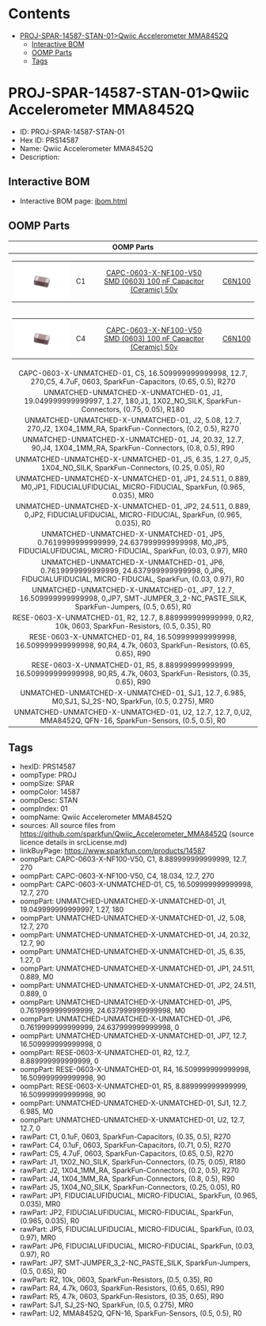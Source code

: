 



Contents
========

* [PROJ-SPAR-14587-STAN-01>Qwiic Accelerometer MMA8452Q](#proj-spar-14587-stan-01qwiic-accelerometer-mma8452q)
	* [Interactive BOM](#interactive-bom)
	* [OOMP Parts](#oomp-parts)
	* [Tags](#tags)

# PROJ-SPAR-14587-STAN-01>Qwiic Accelerometer MMA8452Q

- ID: PROJ-SPAR-14587-STAN-01
- Hex ID: PRS14587
- Name: Qwiic Accelerometer MMA8452Q
- Description: 

## Interactive BOM

- Interactive BOM page: [ibom.html](kicad/bom/ibom.html)

## OOMP Parts
  

|OOMP Parts|
| :---: |
|<table><tr><td>![CAPC-0603-X-NF100-V50](https://raw.githubusercontent.com/oomlout/oomlout_OOMP_parts/main/CAPC-0603-X-NF100-V50/image_140.jpg)</td><td> C1</td><td>[CAPC-0603-X-NF100-V50<br>SMD (0603) 100 nF Capacitor (Ceramic) 50v](https://github.com/oomlout/oomlout_OOMP_parts/tree/main/CAPC-0603-X-NF100-V50/)</td><td>[C6N100](https://github.com/oomlout/oomlout_OOMP_parts/tree/main/CAPC-0603-X-NF100-V50/)</td></tr></table>|
|<table><tr><td>![CAPC-0603-X-NF100-V50](https://raw.githubusercontent.com/oomlout/oomlout_OOMP_parts/main/CAPC-0603-X-NF100-V50/image_140.jpg)</td><td> C4</td><td>[CAPC-0603-X-NF100-V50<br>SMD (0603) 100 nF Capacitor (Ceramic) 50v](https://github.com/oomlout/oomlout_OOMP_parts/tree/main/CAPC-0603-X-NF100-V50/)</td><td>[C6N100](https://github.com/oomlout/oomlout_OOMP_parts/tree/main/CAPC-0603-X-NF100-V50/)</td></tr></table>|
|CAPC-0603-X-UNMATCHED-01, C5, 16.509999999999998, 12.7, 270,C5, 4.7uF, 0603, SparkFun-Capacitors, (0.65, 0.5), R270|
|UNMATCHED-UNMATCHED-X-UNMATCHED-01, J1, 19.049999999999997, 1.27, 180,J1, 1X02_NO_SILK, SparkFun-Connectors, (0.75, 0.05), R180|
|UNMATCHED-UNMATCHED-X-UNMATCHED-01, J2, 5.08, 12.7, 270,J2, 1X04_1MM_RA, SparkFun-Connectors, (0.2, 0.5), R270|
|UNMATCHED-UNMATCHED-X-UNMATCHED-01, J4, 20.32, 12.7, 90,J4, 1X04_1MM_RA, SparkFun-Connectors, (0.8, 0.5), R90|
|UNMATCHED-UNMATCHED-X-UNMATCHED-01, J5, 6.35, 1.27, 0,J5, 1X04_NO_SILK, SparkFun-Connectors, (0.25, 0.05), R0|
|UNMATCHED-UNMATCHED-X-UNMATCHED-01, JP1, 24.511, 0.889, M0,JP1, FIDUCIALUFIDUCIAL, MICRO-FIDUCIAL, SparkFun, (0.965, 0.035), MR0|
|UNMATCHED-UNMATCHED-X-UNMATCHED-01, JP2, 24.511, 0.889, 0,JP2, FIDUCIALUFIDUCIAL, MICRO-FIDUCIAL, SparkFun, (0.965, 0.035), R0|
|UNMATCHED-UNMATCHED-X-UNMATCHED-01, JP5, 0.7619999999999999, 24.637999999999998, M0,JP5, FIDUCIALUFIDUCIAL, MICRO-FIDUCIAL, SparkFun, (0.03, 0.97), MR0|
|UNMATCHED-UNMATCHED-X-UNMATCHED-01, JP6, 0.7619999999999999, 24.637999999999998, 0,JP6, FIDUCIALUFIDUCIAL, MICRO-FIDUCIAL, SparkFun, (0.03, 0.97), R0|
|UNMATCHED-UNMATCHED-X-UNMATCHED-01, JP7, 12.7, 16.509999999999998, 0,JP7, SMT-JUMPER_3_2-NC_PASTE_SILK, SparkFun-Jumpers, (0.5, 0.65), R0|
|RESE-0603-X-UNMATCHED-01, R2, 12.7, 8.889999999999999, 0,R2, 10k, 0603, SparkFun-Resistors, (0.5, 0.35), R0|
|RESE-0603-X-UNMATCHED-01, R4, 16.509999999999998, 16.509999999999998, 90,R4, 4.7k, 0603, SparkFun-Resistors, (0.65, 0.65), R90|
|RESE-0603-X-UNMATCHED-01, R5, 8.889999999999999, 16.509999999999998, 90,R5, 4.7k, 0603, SparkFun-Resistors, (0.35, 0.65), R90|
|UNMATCHED-UNMATCHED-X-UNMATCHED-01, SJ1, 12.7, 6.985, M0,SJ1, SJ_2S-NO, SparkFun, (0.5, 0.275), MR0|
|UNMATCHED-UNMATCHED-X-UNMATCHED-01, U2, 12.7, 12.7, 0,U2, MMA8452Q, QFN-16, SparkFun-Sensors, (0.5, 0.5), R0|

## Tags

- hexID: PRS14587
- oompType: PROJ
- oompSize: SPAR
- oompColor: 14587
- oompDesc: STAN
- oompIndex: 01
- oompName: Qwiic Accelerometer MMA8452Q
- sources: All source files from https://github.com/sparkfun/Qwiic_Accelerometer_MMA8452Q (source licence details in srcLicense.md)
- linkBuyPage: https://www.sparkfun.com/products/14587
- oompPart: CAPC-0603-X-NF100-V50, C1, 8.889999999999999, 12.7, 270
- oompPart: CAPC-0603-X-NF100-V50, C4, 18.034, 12.7, 270
- oompPart: CAPC-0603-X-UNMATCHED-01, C5, 16.509999999999998, 12.7, 270
- oompPart: UNMATCHED-UNMATCHED-X-UNMATCHED-01, J1, 19.049999999999997, 1.27, 180
- oompPart: UNMATCHED-UNMATCHED-X-UNMATCHED-01, J2, 5.08, 12.7, 270
- oompPart: UNMATCHED-UNMATCHED-X-UNMATCHED-01, J4, 20.32, 12.7, 90
- oompPart: UNMATCHED-UNMATCHED-X-UNMATCHED-01, J5, 6.35, 1.27, 0
- oompPart: UNMATCHED-UNMATCHED-X-UNMATCHED-01, JP1, 24.511, 0.889, M0
- oompPart: UNMATCHED-UNMATCHED-X-UNMATCHED-01, JP2, 24.511, 0.889, 0
- oompPart: UNMATCHED-UNMATCHED-X-UNMATCHED-01, JP5, 0.7619999999999999, 24.637999999999998, M0
- oompPart: UNMATCHED-UNMATCHED-X-UNMATCHED-01, JP6, 0.7619999999999999, 24.637999999999998, 0
- oompPart: UNMATCHED-UNMATCHED-X-UNMATCHED-01, JP7, 12.7, 16.509999999999998, 0
- oompPart: RESE-0603-X-UNMATCHED-01, R2, 12.7, 8.889999999999999, 0
- oompPart: RESE-0603-X-UNMATCHED-01, R4, 16.509999999999998, 16.509999999999998, 90
- oompPart: RESE-0603-X-UNMATCHED-01, R5, 8.889999999999999, 16.509999999999998, 90
- oompPart: UNMATCHED-UNMATCHED-X-UNMATCHED-01, SJ1, 12.7, 6.985, M0
- oompPart: UNMATCHED-UNMATCHED-X-UNMATCHED-01, U2, 12.7, 12.7, 0
- rawPart: C1, 0.1uF, 0603, SparkFun-Capacitors, (0.35, 0.5), R270
- rawPart: C4, 0.1uF, 0603, SparkFun-Capacitors, (0.71, 0.5), R270
- rawPart: C5, 4.7uF, 0603, SparkFun-Capacitors, (0.65, 0.5), R270
- rawPart: J1, 1X02_NO_SILK, SparkFun-Connectors, (0.75, 0.05), R180
- rawPart: J2, 1X04_1MM_RA, SparkFun-Connectors, (0.2, 0.5), R270
- rawPart: J4, 1X04_1MM_RA, SparkFun-Connectors, (0.8, 0.5), R90
- rawPart: J5, 1X04_NO_SILK, SparkFun-Connectors, (0.25, 0.05), R0
- rawPart: JP1, FIDUCIALUFIDUCIAL, MICRO-FIDUCIAL, SparkFun, (0.965, 0.035), MR0
- rawPart: JP2, FIDUCIALUFIDUCIAL, MICRO-FIDUCIAL, SparkFun, (0.965, 0.035), R0
- rawPart: JP5, FIDUCIALUFIDUCIAL, MICRO-FIDUCIAL, SparkFun, (0.03, 0.97), MR0
- rawPart: JP6, FIDUCIALUFIDUCIAL, MICRO-FIDUCIAL, SparkFun, (0.03, 0.97), R0
- rawPart: JP7, SMT-JUMPER_3_2-NC_PASTE_SILK, SparkFun-Jumpers, (0.5, 0.65), R0
- rawPart: R2, 10k, 0603, SparkFun-Resistors, (0.5, 0.35), R0
- rawPart: R4, 4.7k, 0603, SparkFun-Resistors, (0.65, 0.65), R90
- rawPart: R5, 4.7k, 0603, SparkFun-Resistors, (0.35, 0.65), R90
- rawPart: SJ1, SJ_2S-NO, SparkFun, (0.5, 0.275), MR0
- rawPart: U2, MMA8452Q, QFN-16, SparkFun-Sensors, (0.5, 0.5), R0
